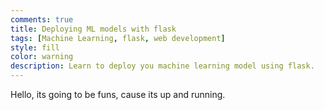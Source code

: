 ```yaml
---
comments: true
title: Deploying ML models with flask
tags: [Machine Learning, flask, web development]
style: fill
color: warning
description: Learn to deploy you machine learning model using flask.
---
```


Hello, its going to be funs, cause its up and running.

